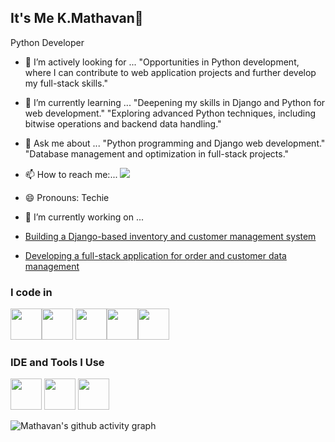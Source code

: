 ## It's Me K.Mathavan👋

Python Developer

- 👀 I’m actively looking for ...
"Opportunities in Python development, where I can contribute to web application projects and further develop my full-stack skills."
- 🌱 I’m currently learning ...
"Deepening my skills in Django and Python for web development."
"Exploring advanced Python techniques, including bitwise operations and backend data handling."
- 💬 Ask me about ...
"Python programming and Django web development."
"Database management and optimization in full-stack projects."
- 📫 How to reach me:... <a href="mailto:kmathavancsegmail.com"><img src="https://img.shields.io/badge/Gmail-D14836?style=for-the-badge&logo=gmail&logoColor=white" /></a>

- 😄 Pronouns: Techie

- 🔭 I’m currently working on ...
- [Building a Django-based inventory and customer management system](https://github.com/yourusername/inventory-management)
- [Developing a full-stack application for order and customer data management](https://github.com/yourusername/fullstack-order-management)


### I code in
<img height="50" width="50" src="https://img.icons8.com/color/48/000000/python.png"/><img height="50" width="50" src=https://img.icons8.com/color/48/django.png >
<img height="50" width="50" src="https://img.icons8.com/color/48/000000/html-5.png" /><img height="50" width="50" src="https://img.icons8.com/color/48/000000/css3.png" /><img height="50" width="50" src="https://img.icons8.com/fluency/48/mysql-logo.png"/>


### IDE and Tools I Use
<img height="50" width="50" src="https://img.icons8.com/color/48/000000/visual-studio-code-2019.png"/> <img height="50" width="50" src="https://img.icons8.com/color/48/000000/pycharm.png"/> <img height="50" width="50" src="https://img.icons8.com/glyph-neue/64/github.png"/> 

![Mathavan's github activity graph](https://github-readme-activity-graph.vercel.app/graph?username=Mathavancse&bg_color=000000&color=15d57c&line=0ae65e&point=1a4d39&area=true&hide_border=true)
